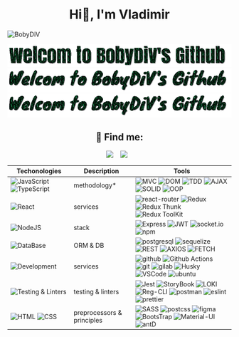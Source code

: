 <h1 align="center">Hi👋, I'm Vladimir</h1>

<p align="left"> <img src="https://komarev.com/ghpvc/?username=BobyDiV&label=Profile%20views&color=0e75b6&style=flat" alt="BobyDiV" /> </p>

<!-- <div style="width: 100%; display: flex; justify: center">
    <div style="width: 40%" justify="space-between">
        <img src="https://raw.githubusercontent.com/innng/innng/master/assets/kyubey.gif" alt="fox">
        <img src="https://readme-jokes.vercel.app/api" alt="Jokes Card" />
    </div>
</div> -->

<!-- <h3>Currently you're on a frontend developer's page</h3> -->
<p align="center">
  <img src='./assets/gif/Welcom_Anton_50px_0.7sec.gif' alt='gif'>
  <br>
  <img src='./assets/gif/Welcom_KnewaveRegular_50px_0.7sec.gif' alt='gif'>
    <br>
  <img src='./assets/gif/Welcom_KnewaveRegular_50px_0.5sec_TopDown.gif' alt='gif'>
</p>

<h2 align="center">💬 Find me:</h2>
<p align="center" align='right'>
  <a target="_blank"href="mailto:vladimir.dill@mail.ru.com"><img src="https://img.shields.io/badge/Mail-20232A?style=for-the-badge&logo=mail.ru&logoColor=#0440C1" /></a>&nbsp;&nbsp;&nbsp;
  <a target="_blank"href="https://t.me/BobyDiV"><img src="https://img.shields.io/badge/Telegram-20232A?style=for-the-badge&logo=telegram" /></a>&nbsp;&nbsp;&nbsp;
</p>

| Techonologies                                                                                                                                                                                       | Description                | Tools                                                                                                                                                                                                                                                                                                                                                                                                                                                                                                                                                                                                                                                                                                   |
| --------------------------------------------------------------------------------------------------------------------------------------------------------------------------------------------------- | -------------------------- | ------------------------------------------------------------------------------------------------------------------------------------------------------------------------------------------------------------------------------------------------------------------------------------------------------------------------------------------------------------------------------------------------------------------------------------------------------------------------------------------------------------------------------------------------------------------------------------------------------------------------------------------------------------------------------------------------------- |
| ![JavaScript](https://img.shields.io/badge/JavaScript-20232A?style=for-the-badge&logo=javascript) ![TypeScript](https://img.shields.io/badge/TypeScript-20232A?style=for-the-badge&logo=typescript) | methodology\*              | ![MVC](https://img.shields.io/badge/mvc-20232A?style=for-the-badge) ![DOM](https://img.shields.io/badge/dom-20232A?style=for-the-badge) ![TDD](https://img.shields.io/badge/tdd-20232A?style=for-the-badge) ![AJAX](https://img.shields.io/badge/ajax-20232A?style=for-the-badge) ![SOLID](https://img.shields.io/badge/solid-20232A?style=for-the-badge) ![OOP](https://img.shields.io/badge/oop-20232A?style=for-the-badge)                                                                                                                                                                                                                                                                           |
| ![React](https://img.shields.io/badge/React-20232A?style=for-the-badge&logo=react)                                                                                                                  | services                   | ![react-router](https://img.shields.io/badge/React_Router-20232A?style=for-the-badge&logo=react-router) ![Redux](https://img.shields.io/badge/Redux-20232A?style=for-the-badge&logo=redux&logoColor=#7749BD) ![Redux Thunk](https://img.shields.io/badge/Redux-Thunk-20232A?style=for-the-badge&logo=reduxthunk) ![Redux ToolKit](https://img.shields.io/badge/Redux-ToolKit-20232A?style=for-the-badge&logo=reduxtoolkit)                                                                                                                                                                                                                                                                              |
| ![NodeJS](https://img.shields.io/badge/node.js-20232A?style=for-the-badge&logo=node.js)                                                                                                             | stack                      | ![Express](https://img.shields.io/badge/express.js-20232A?style=for-the-badge&logo=express) ![JWT](https://img.shields.io/badge/JWT-20232A?style=for-the-badge&logo=jsonwebtokens) ![socket.io](https://img.shields.io/badge/socket.io-20232A?style=for-the-badge&logo=socket.io) ![npm](https://img.shields.io/badge/npm-20232A?style=for-the-badge&logo=npm)                                                                                                                                                                                                                                                                                                                                          |
| ![DataBase](https://img.shields.io/badge/database-20232A?style=for-the-badge&logo=node.js)                                                                                                          | ORM & DB                   | ![postgresql](https://img.shields.io/badge/postgresql-20232A?style=for-the-badge&logo=postgresql) ![sequelize](https://img.shields.io/badge/Sequelize-20232A?style=for-the-badge&logo=Sequelize) ![REST](https://img.shields.io/badge/REST-20232A?style=for-the-badge&logo=REST) ![AXIOS](https://img.shields.io/badge/Axios-20232A?style=for-the-badge&logo=axios) ![FETCH](https://img.shields.io/badge/Fetch-20232A?style=for-the-badge&logo=fetch)                                                                                                                                                                                                                                                  |
| ![Development](https://img.shields.io/badge/Development-20232A?style=for-the-badge&logo=github&logoColor=#12A92E)                                                                                   | services                   | ![github](https://img.shields.io/badge/github-20232A?style=for-the-badge&logo=github) ![Github Actions](https://img.shields.io/badge/GitHub.Actions-20232A?style=for-the-badge&logo=github) ![git](https://img.shields.io/badge/git-20232A?style=for-the-badge&logo=git) ![gilab](https://img.shields.io/badge/gitlab-20232A?style=for-the-badge&logo=gitlab) ![Husky](https://img.shields.io/badge/husky-20232A?style=for-the-badge&logo=husky) ![VSCode](https://img.shields.io/badge/VSCode-20232A?style=for-the-badge&logo=visualstudiocode) ![ubuntu](https://img.shields.io/badge/ubuntu-20232A?style=for-the-badge&logo=ubuntu)                                                                  |
| ![Testing & Linters](https://img.shields.io/badge/Testing-20232A?style=for-the-badge&logo=jest&logoColor=yellow)                                                                                    | testing & linters          | ![Jest](https://img.shields.io/badge/-jest-20232A?style=for-the-badge&logo=jest&logoColor=brown) ![StoryBook](https://img.shields.io/badge/StoryBook-20232A?style=for-the-badge&logo=storybook&logoColor=#CA25BF) ![LOKI](https://img.shields.io/badge/Loki-20232A?style=for-the-badge&logo=loki) ![Reg-CLI](https://img.shields.io/badge/Reg.CLI-20232A?style=for-the-badge&logo=reg.cli) ![postman](https://img.shields.io/badge/postman-20232A?style=for-the-badge&logo=postman) ![eslint](https://img.shields.io/badge/eslint-20232A?style=for-the-badge&logo=eslint&logoColor=7C7CEA) ![prettier](https://img.shields.io/badge/prettier-20232A?style=for-the-badge&logo=prettier&logoColor=7C7CEA) |
| ![HTML](https://img.shields.io/badge/HTML5-20232A?style=for-the-badge&logo=html5) ![CSS](https://img.shields.io/badge/CSS3-20232A?style=for-the-badge&logo=css3&logoColor=369AD6)                   | preprocessors & principles | ![SASS](https://img.shields.io/badge/Sass-20232A?style=for-the-badge&logo=sass) ![postcss](https://img.shields.io/badge/postcss-20232A?style=for-the-badge&logo=postcss&logoColor=DD3A0A) ![figma](https://img.shields.io/badge/figma-20232A?style=for-the-badge&logo=figma) ![BootsTrap](https://img.shields.io/badge/Bootstrap-20232A?style=for-the-badge&logo=bootstrap) ![Material-UI](https://img.shields.io/badge/MUI-20232A?style=for-the-badge&logo=mui) ![antD](https://img.shields.io/badge/antD-20232A?style=for-the-badge&logo=antdesign)                                                                                                                                                   |
